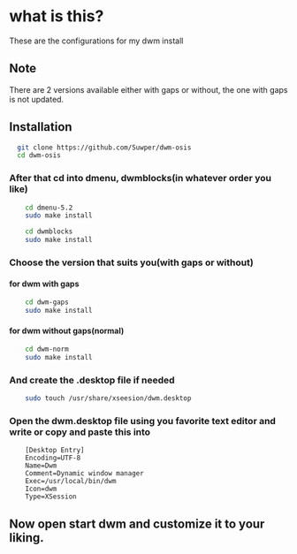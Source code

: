 
# what is this?

These are the configurations for my dwm install

## Note
There are 2 versions available either with gaps or without, the one with gaps is not updated.


## Installation


```bash
  git clone https://github.com/Suwper/dwm-osis
  cd dwm-osis
```
### After that cd into dmenu, dwmblocks(in whatever order you like)
```bash
    cd dmenu-5.2
    sudo make install
```
```bash
    cd dwmblocks
    sudo make install 
```
### Choose the version that suits you(with gaps or without)
#### for dwm with gaps
```bash
    cd dwm-gaps
    sudo make install
```
#### for dwm without gaps(normal)
```bash
    cd dwm-norm
    sudo make install
```
### And create the .desktop file if needed
```bash
    sudo touch /usr/share/xseesion/dwm.desktop
```
### Open the dwm.desktop file using you favorite text editor and write or copy and paste this into
```
    [Desktop Entry]
    Encoding=UTF-8
    Name=Dwm
    Comment=Dynamic window manager
    Exec=/usr/local/bin/dwm
    Icon=dwm
    Type=XSession
```

## Now open start dwm and customize it to your liking.
